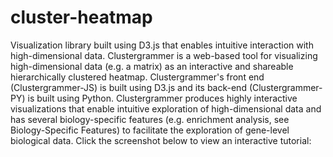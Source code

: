 # cluster-heatmap
Visualization library built using D3.js that enables intuitive interaction with high-dimensional data.
Clustergrammer is a web-based tool for visualizing high-dimensional data (e.g. a matrix) as an interactive and shareable hierarchically clustered heatmap. Clustergrammer's front end (Clustergrammer-JS) is built using D3.js and its back-end (Clustergrammer-PY) is built using Python. Clustergrammer produces highly interactive visualizations that enable intuitive exploration of high-dimensional data and has several biology-specific features (e.g. enrichment analysis, see Biology-Specific Features) to facilitate the exploration of gene-level biological data. Click the screenshot below to view an interactive tutorial:
